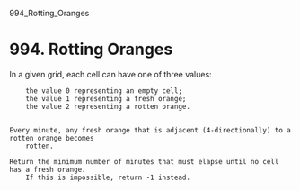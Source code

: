 994_Rotting_Oranges
# 994. Rotting Oranges

In a given grid, each cell can have one of three values:

    
        the value 0 representing an empty cell;
        the value 1 representing a fresh orange;
        the value 2 representing a rotten orange.
    

    Every minute, any fresh orange that is adjacent (4-directionally) to a rotten orange becomes
        rotten.

    Return the minimum number of minutes that must elapse until no cell has a fresh orange. 
        If this is impossible, return -1 instead.